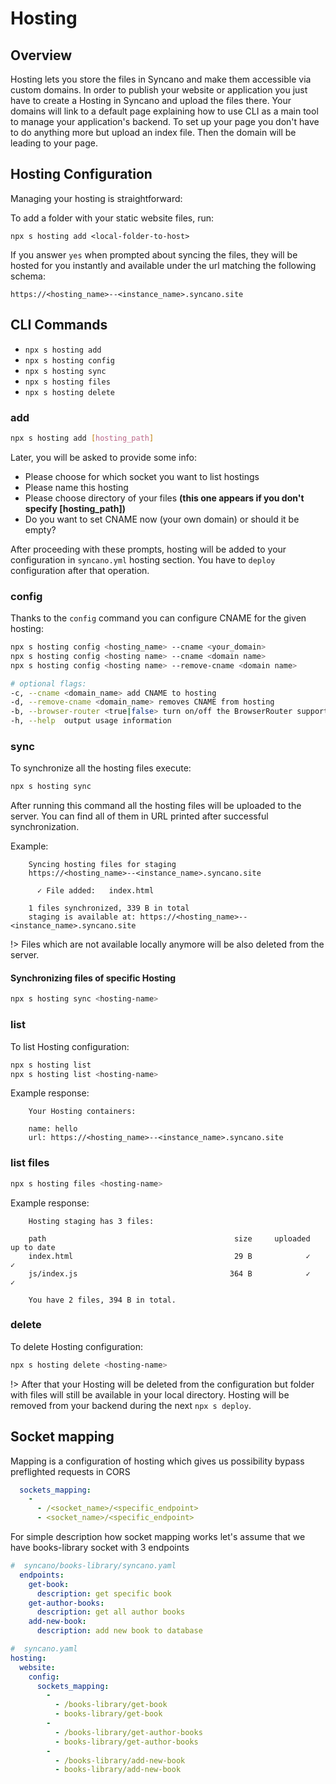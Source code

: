 # Hosting

## Overview

Hosting lets you store the files in Syncano and make them accessible via custom domains. In order to publish your website or application you just have to create a Hosting in Syncano and upload the files there. Your domains will link to a default page explaining how to use CLI as a main tool to manage your application's backend. To set up your page you don't have to do anything more but upload an index file. Then the domain will be leading to your page.

## Hosting Configuration

Managing your hosting is straightforward:

To add a folder with your static website files, run:

```
npx s hosting add <local-folder-to-host>
```

If you answer `yes` when prompted about syncing the files, they will be hosted for you instantly and available under the url matching the following schema:

`https://<hosting_name>--<instance_name>.syncano.site`

## CLI Commands

- `npx s hosting add`
- `npx s hosting config`
- `npx s hosting sync`
- `npx s hosting files`
- `npx s hosting delete`

### add
```sh
npx s hosting add [hosting_path]
```
Later, you will be asked to provide some info:
* Please choose for which socket you want to list hostings
* Please name this hosting
* Please choose directory of your files **(this one appears if you don't specify [hosting_path])**
* Do you want to set CNAME now (your own domain) or should it be empty?

After proceeding with these prompts, hosting will be added to your configuration in `syncano.yml` hosting section. You have to `deploy` configuration after that operation.

### config

Thanks to the `config` command you can configure CNAME for the given hosting:
```sh
npx s hosting config <hosting_name> --cname <your_domain>
npx s hosting config <hosting name> --cname <domain name>
npx s hosting config <hosting name> --remove-cname <domain name>

# optional flags:
-c, --cname <domain_name> add CNAME to hosting
-d, --remove-cname <domain_name> removes CNAME from hosting
-b, --browser-router <true|false> turn on/off the BrowserRouter support
-h, --help  output usage information
```

### sync
To synchronize all the hosting files execute:
```sh
npx s hosting sync
```
After running this command all the hosting files will be uploaded to the server. You can find all of them in URL printed after successful synchronization.

Example:
```
    Syncing hosting files for staging
    https://<hosting_name>--<instance_name>.syncano.site

      ✓ File added:   index.html

    1 files synchronized, 339 B in total
    staging is available at: https://<hosting_name>--<instance_name>.syncano.site
```


!> Files which are not available locally anymore will be also deleted from the server.

#### Synchronizing files of specific Hosting
```sh
npx s hosting sync <hosting-name>
```

### list
To list Hosting configuration:
```sh
npx s hosting list
npx s hosting list <hosting-name>
```

Example response:
```
    Your Hosting containers:

    name: hello
    url: https://<hosting_name>--<instance_name>.syncano.site
```

### list files
```sh
npx s hosting files <hosting-name>
```
Example response:
```
    Hosting staging has 3 files:

    path                                          size     uploaded      up to date
    index.html                                    29 B            ✓              ✓
    js/index.js                                  364 B            ✓              ✓

    You have 2 files, 394 B in total.
```

### delete
To delete Hosting configuration:
```sh
npx s hosting delete <hosting-name>
```
!> After that your Hosting will be deleted from the configuration but folder with files will still be available in your local directory.
Hosting will be removed from your backend during the next `npx s deploy`.


## Socket mapping

Mapping is a configuration of hosting which gives us possibility bypass preflighted requests in CORS

``` yaml
  sockets_mapping:
    - 
      - /<socket_name>/<specific_endpoint>
      - <socket_name>/<specific_endpoint>
```

For simple description how socket mapping works let's assume that we have books-library socket with 3 endpoints

``` yaml
#  syncano/books-library/syncano.yaml
  endpoints:
    get-book:
      description: get specific book
    get-author-books:
      description: get all author books
    add-new-book:
      description: add new book to database
```

``` yaml
#  syncano.yaml
hosting:
  website:
    config:
      sockets_mapping:
        - 
          - /books-library/get-book
          - books-library/get-book
        - 
          - /books-library/get-author-books
          - books-library/get-author-books
        - 
          - /books-library/add-new-book
          - books-library/add-new-book
```
